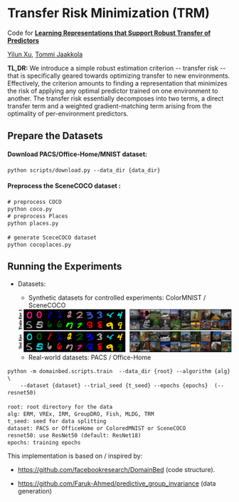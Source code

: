# Transfer Risk Minimization (TRM)



Code for [**Learning Representations that Support Robust Transfer of Predictors**](https://arxiv.org/abs/2110.09940)

[Yilun Xu](http://yilun-xu.com), [Tommi Jaakkola](http://people.csail.mit.edu/tommi/tommi.html)

**TL,DR:**  We introduce a simple robust estimation criterion -- transfer risk -- that is specifically geared towards optimizing transfer to new environments. Effectively, the criterion amounts to finding a representation that minimizes the risk of applying any optimal predictor trained on one environment to another. The transfer risk essentially decomposes into two terms, a direct transfer term and a weighted gradient-matching term arising from the optimality of per-environment predictors. 



## Prepare the Datasets

#### Download PACS/Office-Home/MNIST dataset:

```shell
python scripts/download.py --data_dir {data_dir}
```

#### Preprocess the SceneCOCO dataset :

```shell
# preprocess COCO
python coco.py
# preprocess Places
python places.py

# generate SceceCOCO dataset
python cocoplaces.py
```



## Running the Experiments

- Datasets:
  - Synthetic datasets for controlled experiments: ColorMNIST / SceneCOCO

  <img src="https://github.com/Newbeeer/TRM/blob/main/img/correlated_row.png" width="650px" />

  - Real-world datasets: PACS / Office-Home

```shell
python -m domainbed.scripts.train  --data_dir {root} --algorithm {alg} \
	--dataset {dataset} --trial_seed {t_seed} --epochs {epochs}  (--resnet50)

root: root directory for the data
alg: ERM, VREx, IRM, GroupDRO, Fish, MLDG, TRM
t_seed: seed for data splitting
dataset: PACS or OfficeHome or ColoredMNIST or SceneCOCO
resnet50: use ResNet50 (default: ResNet18)
epochs: training epochs
```





This implementation is based on / inspired by:

- https://github.com/facebookresearch/DomainBed (code structure).

- https://github.com/Faruk-Ahmed/predictive_group_invariance (data generation)

